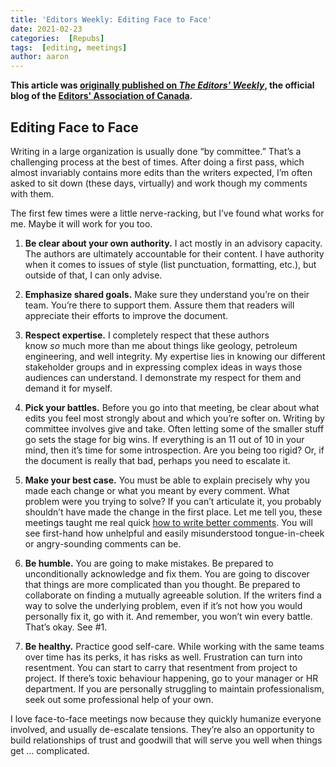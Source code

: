 ```yaml
---
title: 'Editors Weekly: Editing Face to Face'
date: 2021-02-23
categories:  [Repubs]
tags:  [editing, meetings]
author: aaron
---
```


**This article was [originally published on *The Editors' Weekly*](http://blog.editors.ca/?p=9118), the official blog of the [Editors' Association of Canada](http://editors.ca).**

<!--more-->

## Editing Face to Face

Writing in a large organization is usually done “by committee.” That’s a challenging process at the best of times. After doing a first pass, which almost invariably contains more edits than the writers expected, I’m often asked to sit down (these days, virtually) and work though my comments with them.

The first few times were a little nerve-racking, but I’ve found what works for me. Maybe it will work for you too.

1. **Be clear about your own authority.** I act mostly in an advisory capacity. The authors are ultimately accountable for their content. I have authority when it comes to issues of style (list punctuation, formatting, etc.), but outside of that, I can only advise.

2. **Emphasize shared goals.** Make sure they understand you’re on their team. You’re there to support them. Assure them that readers will appreciate their efforts to improve the document.

3. **Respect expertise.** I completely respect that these authors know *so* much more than me about things like geology, petroleum engineering, and well integrity. My expertise lies in knowing our different stakeholder groups and in expressing complex ideas in ways those audiences can understand. I demonstrate my respect for them and demand it for myself.

4. **Pick your battles.** Before you go into that meeting, be clear about what edits you feel most strongly about and which you’re softer on. Writing by committee involves give and take. Often letting some of the smaller stuff go sets the stage for big wins. If everything is an 11 out of 10 in your mind, then it’s time for some introspection. Are you being too rigid? Or, if the document is really that bad, perhaps you need to escalate it.

5. **Make your best case.** You must be able to explain precisely why you made each change or what you meant by every comment. What problem were you trying to solve? If you can’t articulate it, you probably shouldn’t have made the change in the first place. Let me tell you, these meetings taught me real quick [how to write better comments](http://blog.editors.ca/?p=6373). You will see first-hand how unhelpful and easily misunderstood tongue-in-cheek or angry-sounding comments can be.

6. **Be humble.** You are going to make mistakes. Be prepared to unconditionally acknowledge and fix them. You are going to discover that things are more complicated than you thought. Be prepared to collaborate on finding a mutually agreeable solution. If the writers find a way to solve the underlying problem, even if it’s not how you would personally fix it, go with it. And remember, you won’t win every battle. That’s okay. See \#1.

7. **Be healthy.** Practice good self-care. While working with the same teams over time has its perks, it has risks as well. Frustration can turn into resentment. You can start to carry that resentment from project to project. If there’s toxic behaviour happening, go to your manager or HR department. If you are personally struggling to maintain professionalism, seek out some professional help of your own.

I love face-to-face meetings now because they quickly humanize everyone involved, and usually de-escalate tensions. They’re also an opportunity to build relationships of trust and goodwill that will serve you well when things get … complicated.
